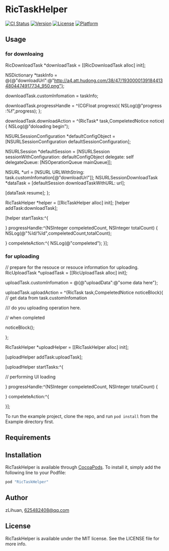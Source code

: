 # RicTaskHelper

[![CI Status](http://img.shields.io/travis/zLihuan/RicTaskHelper.svg?style=flat)](https://travis-ci.org/zLihuan/RicTaskHelper)
[![Version](https://img.shields.io/cocoapods/v/RicTaskHelper.svg?style=flat)](http://cocoapods.org/pods/RicTaskHelper)
[![License](https://img.shields.io/cocoapods/l/RicTaskHelper.svg?style=flat)](http://cocoapods.org/pods/RicTaskHelper)
[![Platform](https://img.shields.io/cocoapods/p/RicTaskHelper.svg?style=flat)](http://cocoapods.org/pods/RicTaskHelper)

## Usage
### for downloaing

RicDownloadTask *downloadTask = [[RicDownloadTask alloc] init];

NSDictionary *taskInfo = @{@"downloadUrl":@"http://a4.att.hudong.com/38/47/19300001391844134804474917734_950.png"};

downloadTask.customInfomation = taskInfo;

downloadTask.progressHandle = ^(CGFloat progress){
NSLog(@"progress :%f",progress);
};

downloadTask.downloadAction = ^(RicTask* task,CompeletedNotice notice){
NSLog(@"doloading begin");

NSURLSessionConfiguration *defaultConfigObject = [NSURLSessionConfiguration defaultSessionConfiguration];

NSURLSession *defaultSession = [NSURLSession sessionWithConfiguration: defaultConfigObject delegate: self delegateQueue: [NSOperationQueue mainQueue]];

NSURL *url = [NSURL URLWithString: task.customInfomation[@"downloadUrl"]];
NSURLSessionDownloadTask *dataTask = [defaultSession downloadTaskWithURL: url];

[dataTask resume];
};

RicTaskHelper *helper = [[RicTaskHelper alloc] init];
[helper addTask:downloadTask];

[helper startTasks:^{

} progressHandle:^(NSInteger compeletedCount, NSInteger totalCount) {
NSLog(@"%ld/%ld",compeletedCount,totalCount);

} compeleteAction:^{
NSLog(@"compeleted");
}];

### for uploading 
// prepare for the resouce or resouce information for uploading.
RicUploadTask *uploadTask = [[RicUploadTask alloc] init];

uploadTask.customInfomation = @{@"uploadData":@"some data here"};

uploadTask.uploadAction = ^(RicTask task,CompeletedNotice noticeBlock){
// get data from task.customInfomation

/// do you uploading operation here.

// when completed

   noticeBlock();
    
};

RicTaskHelper *uploadHelper = [[RicTaskHelper alloc] init];

[uploadHelper addTask:uploadTask];

[uploadHelper startTasks:^{

// performing UI loading

} progressHandle:^(NSInteger compeletedCount, NSInteger totalCount) {

} compeleteAction:^{

}];

To run the example project, clone the repo, and run `pod install` from the Example directory first.

## Requirements

## Installation

RicTaskHelper is available through [CocoaPods](http://cocoapods.org). To install
it, simply add the following line to your Podfile:

```ruby
pod "RicTaskHelper"
```

## Author

zLihuan, 625482408@qq.com

## License

RicTaskHelper is available under the MIT license. See the LICENSE file for more info.
